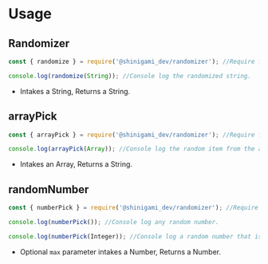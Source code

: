 # Usage
## Randomizer
```javascript
const { randomize } = require('@shinigami_dev/randomizer'); //Require function.

console.log(randomize(String)); //Console log the randomized string.
```
* Intakes a String, Returns a String.
## arrayPick
```javascript
const { arrayPick } = require('@shinigami_dev/randomizer'); //Require function.

console.log(arrayPick(Array)); //Console log the random item from the array.
```
* Intakes an Array, Returns a String.
## randomNumber 
```javascript
const { numberPick } = require('@shinigami_dev/randomizer'); //Require function.

console.log(numberPick()); //Console log any random number.

console.log(numberPick(Integer)); //Console log a random number that is <Integer> digits long. 
```
* Optional `max` parameter intakes a Number, Returns a Number.